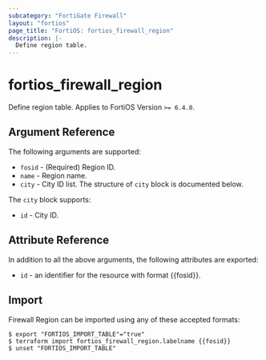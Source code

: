 ```yaml
---
subcategory: "FortiGate Firewall"
layout: "fortios"
page_title: "FortiOS: fortios_firewall_region"
description: |-
  Define region table.
---
```


# fortios_firewall_region
Define region table. Applies to FortiOS Version `>= 6.4.0`.

## Argument Reference

The following arguments are supported:

* `fosid` - (Required) Region ID.
* `name` - Region name.
* `city` - City ID list. The structure of `city` block is documented below.

The `city` block supports:

* `id` - City ID.


## Attribute Reference

In addition to all the above arguments, the following attributes are exported:
* `id` - an identifier for the resource with format {{fosid}}.

## Import

Firewall Region can be imported using any of these accepted formats:
```
$ export "FORTIOS_IMPORT_TABLE"="true"
$ terraform import fortios_firewall_region.labelname {{fosid}}
$ unset "FORTIOS_IMPORT_TABLE"
```
